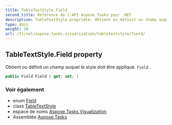 ```yaml
---
title: TableTextStyle.Field
second_title: Référence de l'API Aspose.Tasks pour .NET
description: TableTextStyle propriété. Obtient ou définit un champ auquel le style doit être appliqué. Field .
type: docs
weight: 20
url: /fr/net/aspose.tasks.visualization/tabletextstyle/field/
---
```

## TableTextStyle.Field property

Obtient ou définit un champ auquel le style doit être appliqué. `Field` .

```csharp
public Field Field { get; set; }
```

### Voir également

* enum [Field](../../../aspose.tasks/field/)
* class [TableTextStyle](../)
* espace de noms [Aspose.Tasks.Visualization](../../tabletextstyle/)
* Assemblée [Aspose.Tasks](../../../)


